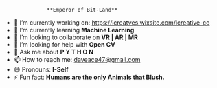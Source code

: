                   **Emperor of Bit-Land** 
- 🔭 I’m currently working on: https://icreatves.wixsite.com/icreative-co
- 🌱 I’m currently learning **Machine Learning**
- 👯 I’m looking to collaborate on **VR | AR | MR**
- 🤔 I’m looking for help with **Open CV**
- 💬 Ask me about **P Y T H O N**
- 📫 How to reach me: daveace47@gmail.com
- 😄 Pronouns: **I-Self**
- ⚡ Fun fact: **Humans are the only Animals that Blush.**

